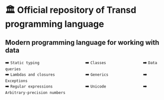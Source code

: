 # :classical_building: Official repository of Transd programming language

## Modern programming language for working with data


:arrow_right: `Static typing`            :arrow_right: `Classes`         :arrow_right: `Data queries`<br/>
:arrow_right: `Lambdas and closures`       :arrow_right: `Generics`        :arrow_right: `Exceptions`<br/>
:arrow_right: `Regular expressions`        :arrow_right: `Unicode`         :arrow_right: `Arbitrary-precision numbers`


